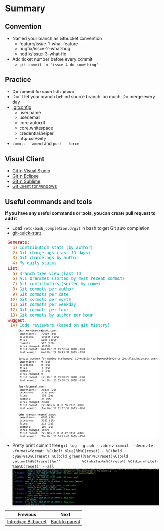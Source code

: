 # Summary

## Convention

- Named your branch as bitbucket convention
  - feature/issue-1-what-feature
  - bugfix/issue-2-what-bug
  - hotfix/issue-3-what-fix
- Add ticket number before every commit
  - `git commit -m 'issue-4 do something'`

## Practice

- Do commit for each little piece
- Don't let your branch behind source branch too much. Do merge every day.
- [.gitconfig](https://git-scm.com/book/en/v2/Customizing-Git-Git-Configuration)
  - user.name
  - user.email
  - core.autocrlf
  - core.whitespace
  - credential.helper
  - http.sslVerify
- `commit --amend` and `push --force`

## Visual Client

- [Git in Visual Studio](https://docs.microsoft.com/zh-cn/azure/devops/repos/git/gitquickstart?view=azure-devops&tabs=visual-studio)
- [Git in Eclipse](https://wiki.eclipse.org/EGit/User_Guide)
- [Git in Sublime](https://www.sublimetext.com/docs/3/git_integration.html)
- [Git Client for windows](https://git-scm.com/download/win)

## Useful commands and tools

**If you have any useful commands or tools, you can create pull request to add it**

- Load `/etc/bash_completion.d/git` in bash to get Git auto completion
- [git-quick-stats](https://github.com/arzzen/git-quick-stats)

![git-quick-stat-list.png](images/git-quick-stat-list.png)
![git-quick-stat-result.png](images/git-quick-stat-result.png)

- Pretty print commit tree
`git log --graph --abbrev-commit --decorate --format=format:'%C(bold blue)%h%C(reset) - %C(bold cyan)%aD%C(reset) %C(bold green)(%ar)%C(reset)%C(bold yellow)%d%C(reset)%n''          %C(white)%s%C(reset) %C(dim white)- %an%C(reset)' --all`
![command-pretty-tree.png](images/command-pretty-tree.png)


<!-- PAGE TABLE START -->

| Previous | Next |
| --- | --- |
| [Introduce Bitbucket](4-Bitbucket.md) | [Back to parent](.) |

<!-- PAGE TABLE END -->